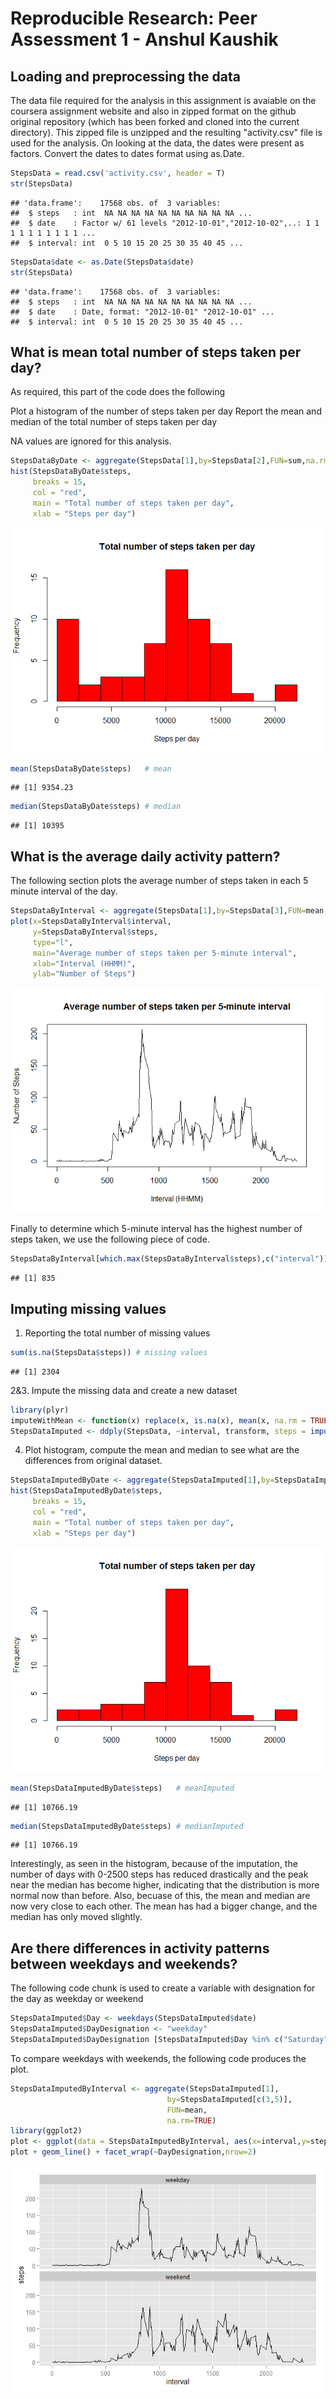 # Reproducible Research: Peer Assessment 1 - Anshul Kaushik
## Loading and preprocessing the data

The data file required for the analysis in this assignment is avaiable on the coursera assignment website and also in zipped format on the github original repository (which has been forked and cloned into the current directory). This zipped file is unzipped and the resulting "activity.csv" file is used for the analysis. 
On looking at the data, the dates were present as factors. Convert the dates to dates format using as.Date.


```r
StepsData = read.csv('activity.csv', header = T)
str(StepsData)
```

```
## 'data.frame':	17568 obs. of  3 variables:
##  $ steps   : int  NA NA NA NA NA NA NA NA NA NA ...
##  $ date    : Factor w/ 61 levels "2012-10-01","2012-10-02",..: 1 1 1 1 1 1 1 1 1 1 ...
##  $ interval: int  0 5 10 15 20 25 30 35 40 45 ...
```

```r
StepsData$date <- as.Date(StepsData$date)
str(StepsData)
```

```
## 'data.frame':	17568 obs. of  3 variables:
##  $ steps   : int  NA NA NA NA NA NA NA NA NA NA ...
##  $ date    : Date, format: "2012-10-01" "2012-10-01" ...
##  $ interval: int  0 5 10 15 20 25 30 35 40 45 ...
```

## What is mean total number of steps taken per day?

As required, this part of the code does the following

Plot a histogram of the number of steps taken per day
Report the mean and median of the total number of steps taken per day

NA values are ignored for this analysis.


```r
StepsDataByDate <- aggregate(StepsData[1],by=StepsData[2],FUN=sum,na.rm=TRUE)
hist(StepsDataByDate$steps,
     breaks = 15,
     col = "red",
     main = "Total number of steps taken per day",
     xlab = "Steps per day")
```

![](PA1_template_files/figure-html/unnamed-chunk-2-1.png) 

```r
mean(StepsDataByDate$steps)   # mean
```

```
## [1] 9354.23
```

```r
median(StepsDataByDate$steps) # median
```

```
## [1] 10395
```


## What is the average daily activity pattern?

The following section plots the average number of steps taken in each 5 minute interval of the day. 


```r
StepsDataByInterval <- aggregate(StepsData[1],by=StepsData[3],FUN=mean,na.rm=TRUE)
plot(x=StepsDataByInterval$interval,
     y=StepsDataByInterval$steps,
     type="l",
     main="Average number of steps taken per 5-minute interval",
     xlab="Interval (HHMM)",
     ylab="Number of Steps")
```

![](PA1_template_files/figure-html/unnamed-chunk-3-1.png) 

Finally to determine which 5-minute interval has the highest number of steps taken, we use the following piece of code.


```r
StepsDataByInterval[which.max(StepsDataByInterval$steps),c("interval")] # IntervalWithMaxSteps
```

```
## [1] 835
```


## Imputing missing values

1. Reporting the total number of missing values


```r
sum(is.na(StepsData$steps)) # missing values
```

```
## [1] 2304
```

2&3. Impute the missing data and create a new dataset

```r
library(plyr)
imputeWithMean <- function(x) replace(x, is.na(x), mean(x, na.rm = TRUE))
StepsDataImputed <- ddply(StepsData, ~interval, transform, steps = imputeWithMean(steps))
```

4. Plot histogram, compute the mean and median to see what are the differences from original dataset.

```r
StepsDataImputedByDate <- aggregate(StepsDataImputed[1],by=StepsDataImputed[2],FUN=sum,na.rm=TRUE)
hist(StepsDataImputedByDate$steps,
     breaks = 15,
     col = "red",
     main = "Total number of steps taken per day",
     xlab = "Steps per day")
```

![](PA1_template_files/figure-html/unnamed-chunk-7-1.png) 

```r
mean(StepsDataImputedByDate$steps)   # meanImputed
```

```
## [1] 10766.19
```

```r
median(StepsDataImputedByDate$steps) # medianImputed
```

```
## [1] 10766.19
```

Interestingly, as seen in the histogram, because of the imputation, the number of days with 0-2500 steps has reduced drastically and the peak near the median has become higher, indicating that the distribution is more normal now than before. Also, becuase of this, the mean and median are now very close to each other. The mean has had a bigger change, and the median has only moved slightly.

## Are there differences in activity patterns between weekdays and weekends?

The following code chunk is used to create a variable with designation for the day as weekday or weekend

```r
StepsDataImputed$Day <- weekdays(StepsDataImputed$date)
StepsDataImputed$DayDesignation <- "weekday"
StepsDataImputed$DayDesignation [StepsDataImputed$Day %in% c("Saturday","Sunday")] <- "weekend"
```

To compare weekdays with weekends, the following code produces the plot.

```r
StepsDataImputedByInterval <- aggregate(StepsDataImputed[1],
                                   by=StepsDataImputed[c(3,5)],
                                   FUN=mean,
                                   na.rm=TRUE)
library(ggplot2)
plot <- ggplot(data = StepsDataImputedByInterval, aes(x=interval,y=steps))
plot + geom_line() + facet_wrap(~DayDesignation,nrow=2)
```

![](PA1_template_files/figure-html/unnamed-chunk-9-1.png) 


